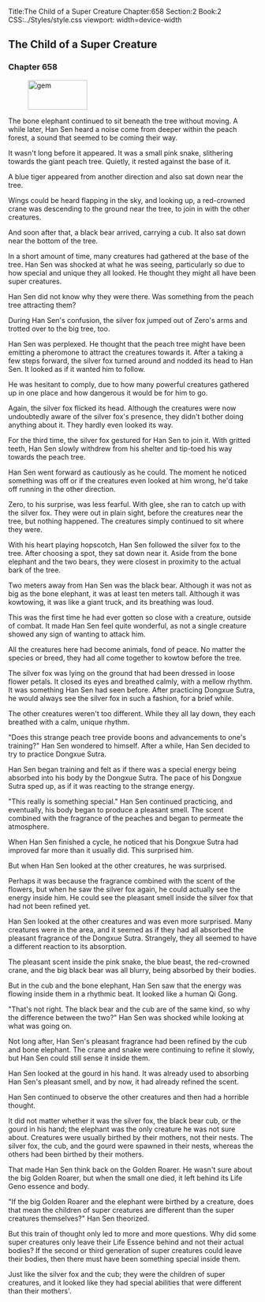 Title:The Child of a Super Creature 
Chapter:658 
Section:2 
Book:2 
CSS:../Styles/style.css 
viewport: width=device-width
  
## The Child of a Super Creature
### Chapter 658 
<figure>
	<img src="../Images/gem.gif" alt="gem" id="gem" width="120" height="60" />
</figure>
  

  
  The bone elephant continued to sit beneath the tree without moving. A while later, Han Sen heard a noise come from deeper within the peach forest, a sound that seemed to be coming their way.

It wasn't long before it appeared. It was a small pink snake, slithering towards the giant peach tree. Quietly, it rested against the base of it.

A blue tiger appeared from another direction and also sat down near the tree.

Wings could be heard flapping in the sky, and looking up, a red-crowned crane was descending to the ground near the tree, to join in with the other creatures.

And soon after that, a black bear arrived, carrying a cub. It also sat down near the bottom of the tree.

In a short amount of time, many creatures had gathered at the base of the tree. Han Sen was shocked at what he was seeing, particularly so due to how special and unique they all looked. He thought they might all have been super creatures.

Han Sen did not know why they were there. Was something from the peach tree attracting them?

During Han Sen's confusion, the silver fox jumped out of Zero's arms and trotted over to the big tree, too.

Han Sen was perplexed. He thought that the peach tree might have been emitting a pheromone to attract the creatures towards it. After a taking a few steps forward, the silver fox turned around and nodded its head to Han Sen. It looked as if it wanted him to follow.

He was hesitant to comply, due to how many powerful creatures gathered up in one place and how dangerous it would be for him to go.

Again, the silver fox flicked its head. Although the creatures were now undoubtedly aware of the silver fox's presence, they didn't bother doing anything about it. They hardly even looked its way.

For the third time, the silver fox gestured for Han Sen to join it. With gritted teeth, Han Sen slowly withdrew from his shelter and tip-toed his way towards the peach tree.

Han Sen went forward as cautiously as he could. The moment he noticed something was off or if the creatures even looked at him wrong, he'd take off running in the other direction.

Zero, to his surprise, was less fearful. With glee, she ran to catch up with the silver fox. They were out in plain sight, before the creatures near the tree, but nothing happened. The creatures simply continued to sit where they were.

With his heart playing hopscotch, Han Sen followed the silver fox to the tree. After choosing a spot, they sat down near it. Aside from the bone elephant and the two bears, they were closest in proximity to the actual bark of the tree.

Two meters away from Han Sen was the black bear. Although it was not as big as the bone elephant, it was at least ten meters tall. Although it was kowtowing, it was like a giant truck, and its breathing was loud.

This was the first time he had ever gotten so close with a creature, outside of combat. It made Han Sen feel quite wonderful, as not a single creature showed any sign of wanting to attack him.

All the creatures here had become animals, fond of peace. No matter the species or breed, they had all come together to kowtow before the tree.

The silver fox was lying on the ground that had been dressed in loose flower petals. It closed its eyes and breathed calmly, with a mellow rhythm. It was something Han Sen had seen before. After practicing Dongxue Sutra, he would always see the silver fox in such a fashion, for a brief while.

The other creatures weren't too different. While they all lay down, they each breathed with a calm, unique rhythm.

"Does this strange peach tree provide boons and advancements to one's training?" Han Sen wondered to himself. After a while, Han Sen decided to try to practice Dongxue Sutra.

Han Sen began training and felt as if there was a special energy being absorbed into his body by the Dongxue Sutra. The pace of his Dongxue Sutra sped up, as if it was reacting to the strange energy.

"This really is something special." Han Sen continued practicing, and eventually, his body began to produce a pleasant smell. The scent combined with the fragrance of the peaches and began to permeate the atmosphere.

When Han Sen finished a cycle, he noticed that his Dongxue Sutra had improved far more than it usually did. This surprised him.

But when Han Sen looked at the other creatures, he was surprised.

Perhaps it was because the fragrance combined with the scent of the flowers, but when he saw the silver fox again, he could actually see the energy inside him. He could see the pleasant smell inside the silver fox that had not been refined yet.

Han Sen looked at the other creatures and was even more surprised. Many creatures were in the area, and it seemed as if they had all absorbed the pleasant fragrance of the Dongxue Sutra. Strangely, they all seemed to have a different reaction to its absorption.

The pleasant scent inside the pink snake, the blue beast, the red-crowned crane, and the big black bear was all blurry, being absorbed by their bodies.

But in the cub and the bone elephant, Han Sen saw that the energy was flowing inside them in a rhythmic beat. It looked like a human Qi Gong.

"That's not right. The black bear and the cub are of the same kind, so why the difference between the two?" Han Sen was shocked while looking at what was going on.

Not long after, Han Sen's pleasant fragrance had been refined by the cub and bone elephant. The crane and snake were continuing to refine it slowly, but Han Sen could still sense it inside them.

Han Sen looked at the gourd in his hand. It was already used to absorbing Han Sen's pleasant smell, and by now, it had already refined the scent.

Han Sen continued to observe the other creatures and then had a horrible thought.

It did not matter whether it was the silver fox, the black bear cub, or the gourd in his hand; the elephant was the only creature he was not sure about. Creatures were usually birthed by their mothers, not their nests. The silver fox, the cub, and the gourd were spawned in their nests, whereas the others had been birthed by their mothers.

That made Han Sen think back on the Golden Roarer. He wasn't sure about the big Golden Roarer, but when the small one died, it left behind its Life Geno essence and body.

"If the big Golden Roarer and the elephant were birthed by a creature, does that mean the children of super creatures are different than the super creatures themselves?" Han Sen theorized.

But this train of thought only led to more and more questions. Why did some super creatures only leave their Life Essence behind and not their actual bodies? If the second or third generation of super creatures could leave their bodies, then there must have been something special inside them.

Just like the silver fox and the cub; they were the children of super creatures, and it looked like they had special abilities that were different than their mothers'.
